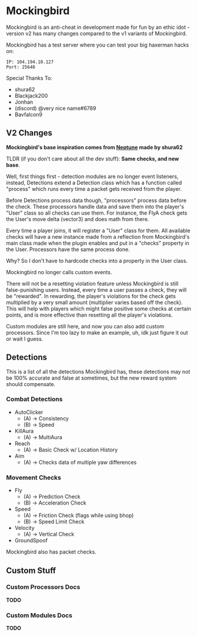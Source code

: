 # Mockingbird
Mockingbird is an anti-cheat in development made for fun by an ethic idot - version v2 has
many changes compared to the v1 variants of Mockingbird.

Mockingbird has a test server where you can test your big haxerman hacks on:
```
IP: 104.194.10.127
Port: 25640
```

Special Thanks To:
- shura62
- Blackjack200
- Jonhan
- (discord) @very nice name#6789
- Bavfalcon9

## V2 Changes
**Mockingbird's base inspiration comes from [Neptune](https://github.com/shura62/Neptune/) made by shura62**

TLDR (if you don't care about all the dev stuff): **__Same checks, and new base__**.

Well, first things first - detection modules are no longer event listeners, instead, Detections
extend a Detection class which has a function called "process" which runs every time a packet gets received from the player.

Before Detections process data though, "processors" process data before the check. These processors
handle data and save them into the player's "User" class so all checks can use them. For instance, the FlyA
check gets the User's move delta (vector3) and does math from there.

Every time a player joins, it will register a "User" class for them. All available checks will
have a new instance made from a reflection from Mockingbird's main class made when the plugin enables
and put in a "checks" property in the User. Processors have the same process done.

Why? So I don't have to hardcode checks into a property in the User class.

Mockingbird no longer calls custom events.

There will not be a resetting violation feature unless Mockingbird is still false-punishing users.
Instead, every time a user passes a check, they will be "rewarded". In rewarding, the player's violations
for the check gets multiplied by a very small amount (multiplier varies based off the check). This will help with players which
might false positive some checks at certain points, and is more effective than resetting all the player's violations. 

Custom modules are still here, and now you can also add custom processors. Since I'm too lazy to make
an example, uh, idk just figure it out or wait I guess.

## Detections
This is a list of all the detections Mockingbird has, these detections may not be 100% accurate
and false at sometimes, but the new reward system should compensate.

### Combat Detections
- AutoClicker
    - (A) -> Consistency
    - (B) -> Speed
- KillAura
    - (A) -> MultiAura
- Reach
    - (A) -> Basic Check w/ Location History
- Aim
    - (A) -> Checks data of multiple yaw differences
### Movement Checks
- Fly
    - (A) -> Prediction Check
    - (B) -> Acceleration Check
- Speed
    - (A) -> Friction Check (flags while using bhop)
    - (B) -> Speed Limit Check
- Velocity
    - (A) -> Vertical Check
- GroundSpoof

Mockingbird also has packet checks.

## Custom Stuff
### Custom Processors Docs
**TODO**
### Custom Modules Docs
**TODO**